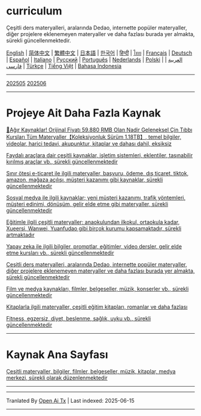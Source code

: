 # curriculum

Çeşitli ders materyalleri, aralarında Dedao, internette popüler materyaller, diğer projelere eklenemeyen materyaller ve daha fazlası burada yer almakta, sürekli güncellenmektedir.


[English](https://openaitx.github.io/view.html?user=mswnlz&project=curriculum&lang=en) | [简体中文](https://openaitx.github.io/view.html?user=mswnlz&project=curriculum&lang=zh-CN) | [繁體中文](https://openaitx.github.io/view.html?user=mswnlz&project=curriculum&lang=zh-TW) | [日本語](https://openaitx.github.io/view.html?user=mswnlz&project=curriculum&lang=ja) | [한국어](https://openaitx.github.io/view.html?user=mswnlz&project=curriculum&lang=ko) | [हिन्दी](https://openaitx.github.io/view.html?user=mswnlz&project=curriculum&lang=hi) | [ไทย](https://openaitx.github.io/view.html?user=mswnlz&project=curriculum&lang=th) | [Français](https://openaitx.github.io/view.html?user=mswnlz&project=curriculum&lang=fr) | [Deutsch](https://openaitx.github.io/view.html?user=mswnlz&project=curriculum&lang=de) | [Español](https://openaitx.github.io/view.html?user=mswnlz&project=curriculum&lang=es) | [Italiano](https://openaitx.github.io/view.html?user=mswnlz&project=curriculum&lang=it) | [Русский](https://openaitx.github.io/view.html?user=mswnlz&project=curriculum&lang=ru) | [Português](https://openaitx.github.io/view.html?user=mswnlz&project=curriculum&lang=pt) | [Nederlands](https://openaitx.github.io/view.html?user=mswnlz&project=curriculum&lang=nl) | [Polski](https://openaitx.github.io/view.html?user=mswnlz&project=curriculum&lang=pl) | [العربية](https://openaitx.github.io/view.html?user=mswnlz&project=curriculum&lang=ar) | [فارسی](https://openaitx.github.io/view.html?user=mswnlz&project=curriculum&lang=fa) | [Türkçe](https://openaitx.github.io/view.html?user=mswnlz&project=curriculum&lang=tr) | [Tiếng Việt](https://openaitx.github.io/view.html?user=mswnlz&project=curriculum&lang=vi) | [Bahasa Indonesia](https://openaitx.github.io/view.html?user=mswnlz&project=curriculum&lang=id)


-------------------

[202505](https://raw.githubusercontent.com/mswnlz/curriculum/main/202505.md)
[202506](https://raw.githubusercontent.com/mswnlz/curriculum/main/202506.md)

---------------
# Projeye Ait Daha Fazla Kaynak

[🎁Ağır Kaynaklar! Orijinal Fiyatı 59.880 RMB Olan Nadir Geleneksel Çin Tıbbı Kursları Tüm Materyaller【Koleksiyonluk Sürüm 1.18TB】, temel bilgiler, videolar, harici tedavi, akupunktur, kitaplar ve dahası dahil, eksiksiz](https://github.com/mswnlz/chinese-traditional)

[Faydalı araçlara dair çeşitli kaynaklar, işletim sistemleri, eklentiler, taşınabilir kırılmış araçlar vb., sürekli güncellenmektedir](https://github.com/mswnlz/tools)

[Sınır ötesi e-ticaret ile ilgili materyaller, başvuru, ödeme, dış ticaret, tiktok, amazon, mağaza açılışı, müşteri kazanımı gibi kaynaklar, sürekli güncellenmektedir](https://github.com/mswnlz/cross-border)

[Sosyal medya ile ilgili kaynaklar; yeni müşteri kazanımı, trafik yöntemleri, müşteri edinimi, dönüşüm, gelir elde etme gibi materyaller, sürekli güncellenmektedir](https://github.com/mswnlz/self-media)

[Eğitimle ilgili çeşitli materyaller; anaokulundan ilkokul, ortaokula kadar, Xueersi, Wanwei, Yuanfudao gibi birçok kurumu kapsamaktadır, sürekli artmaktadır](https://github.com/mswnlz/edu-knowlege)

[Yapay zeka ile ilgili bilgiler, promptlar, eğitimler, video dersler, gelir elde etme kursları vb., sürekli güncellenmektedir](https://github.com/mswnlz/AIknowledge)

[Çeşitli ders materyalleri, aralarında Dedao, internette popüler materyaller, diğer projelere eklenemeyen materyaller ve daha fazlası burada yer almakta, sürekli güncellenmektedir](https://github.com/mswnlz/curriculum)

[Film ve medya kaynakları, filmler, belgeseller, müzik, konserler vb., sürekli güncellenmektedir](https://github.com/mswnlz/movies)

[Kitaplarla ilgili materyaller, çeşitli eğitim kitapları, romanlar ve daha fazlası](https://github.com/mswnlz/book)

[Fitness, egzersiz, diyet, beslenme, sağlık, uyku vb., sürekli güncellenmektedir](https://github.com/mswnlz/healthy)

---------------

# Kaynak Ana Sayfası
[Çeşitli materyaller, bilgiler, filmler, belgeseller, müzik, kitaplar, medya merkezi, sürekli olarak düzenlenmektedir](https://github.com/mswnlz)

---------------

---

Tranlated By [Open Ai Tx](https://github.com/OpenAiTx/OpenAiTx) | Last indexed: 2025-06-15

---